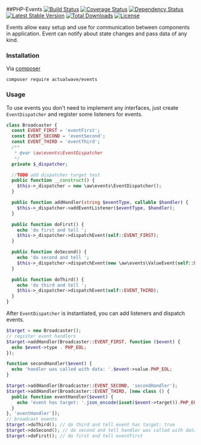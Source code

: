 ##PHP-Events
[![Build Status](https://travis-ci.org/burdiuz/php-event-dispatcher.svg?branch=master)](https://travis-ci.org/burdiuz/php-event-dispatcher)
[![Coverage Status](https://coveralls.io/repos/burdiuz/php-event-dispatcher/badge.svg?branch=master&service=github)](https://coveralls.io/github/burdiuz/php-event-dispatcher?branch=master)
[![Dependency Status](https://www.versioneye.com/user/projects/568bb6e4eb4f47003c00139d/badge.svg?style=flat)](https://www.versioneye.com/user/projects/568bb6e4eb4f47003c00139d)
[![Latest Stable Version](https://poser.pugx.org/actualwave/events/v/stable)](https://packagist.org/packages/actualwave/events) [![Total Downloads](https://poser.pugx.org/actualwave/events/downloads)](https://packagist.org/packages/actualwave/events) [![License](https://poser.pugx.org/actualwave/events/license)](https://packagist.org/packages/actualwave/events)

Events allow easy setup and use for communication between components in application.
Event can notify about state changes and pass data of any kind.

### Installation
Via [composer](https://getcomposer.org/)
```
composer require actualwave/events
```

### Usage
To use events you don't need to implement any interfaces, just create `EventDispatcher`
and register some listeners for events.
```php
class Broadcaster {
  const EVENT_FIRST = 'eventFirst';
  const EVENT_SECOND = 'eventSecond';
  const EVENT_THIRD = 'eventThird';
  /**
   * @var \aw\events\EventDispatcher
   */
  private $_dispatcher;

  //TODO add dispatcher target test
  public function __construct() {
    $this->_dispatcher = new \aw\events\EventDispatcher();
  }

  public function addHandler(string $eventType, callable $handler) {
    $this->_dispatcher->addEventListener($eventType, $handler);
  }

  public function doFirst() {
    echo 'do first and tell ';
    $this->_dispatcher->dispatchEvent(self::EVENT_FIRST);
  }

  public function doSecond() {
    echo 'do second and tell ';
    $this->_dispatcher->dispatchEvent(new \aw\events\ValueEvent(self::EVENT_SECOND, 'pass some data'));
  }

  public function doThird() {
    echo 'do third and tell ';
    $this->_dispatcher->dispatchEvent(self::EVENT_THIRD);
  }
}
```
After `EventDispatcher` is instantiated, you can add listeners and dispatch events.
```php
$target = new Broadcaster();
// register event handlers
$target->addHandler(Broadcaster::EVENT_FIRST, function ($event) {
  echo $event->type . PHP_EOL;
});

function secondHandler($event) {
  echo 'handler was called with data: '.$event->value.PHP_EOL;
}

$target->addHandler(Broadcaster::EVENT_SECOND, 'secondHandler');
$target->addHandler(Broadcaster::EVENT_THIRD, [new class () {
  public function eventHandler($event) {
    echo 'event has target: '.json_encode(isset($event->target)).PHP_EOL;
  }
}, 'eventHandler']);
// broadcast events
$target->doThird(); // do third and tell event has target: true
$target->doSecond(); // do second and tell handler was called with data: pass some data
$target->doFirst(); // do first and tell eventFirst
```